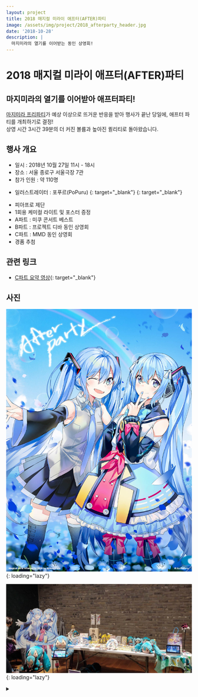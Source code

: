 ```yaml
---
layout: project
title: 2018 매지컬 미라이 애프터(AFTER)파티
image: /assets/img/project/2018_afterparty_header.jpg
date: '2018-10-28'
description: |
  마지미라의 열기를 이어받는 동인 상영회!
---
```


# 2018 매지컬 미라이 애프터(AFTER)파티

## 마지미라의 열기를 이어받아 애프터파티!

[마지미라 프리파티](/projects/magipreparty)가 예상 이상으로 뜨거운 반응을 받아 행사가 끝난 당일에, 애프터 파티를 개최하기로 결정!  
상영 시간 3시간 39분의 더 커진 볼륨과 높아진 퀼리티로 돌아왔습니다. 

## 행사 개요
- 일시 : 2018년 10월 27일 11시 - 18시 
- 장소 : 서울 종로구 서울극장 7관
- 참가 인원 : 약 110명

* 일러스트레이터 : 포푸르(PoPuru) [<i class="fab fa-twitter" style="color: #1DA1F2;"></i>](https://twitter.com/dr_poapo){: target="_blank"} [<i class="icon-pixiv"></i>](https://www.pixiv.net/users/12929463){: target="_blank"}

- 피아프로 제단
- 1회용 케미컬 라이트 및 포스터 증정
- A파트 : 미쿠 콘서트 베스트 
- B파트 : 프로젝트 디바 동인 상영회
- C파트 : MMD 동인 상영회
- 경품 추첨

## 관련 링크
- [C파트 요약 영상](https://youtu.be/VCG6sOLweSI){: target="_blank"}

## 사진
![main](/assets/img/project/2018_afterparty_poster.jpg){: loading="lazy"}

![altar](/assets/img/project/2018_afterparty_altar.jpg){: loading="lazy"}

<details>
<summary data-closed="더보기" data-open="접기"></summary>
<!-- 스타일 적용시 div 래핑 -->
<div markdown="1" style="padding: 15px 0">

![partb](/assets/img/project/2018_afterparty_partb.jpg){: loading="lazy"}

![partc](/assets/img/project/2018_afterparty_partc.jpg){: loading="lazy"}

</div>
</details>